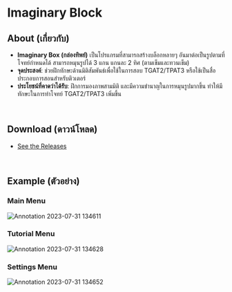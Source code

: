 # Imaginary Block

## About (เกี่ยวกับ)

- **Imaginary Box (กล่องทิพย์)** เป็นโปรแกรมที่สามารถสร้างบล็อกหลายๆ อันมาต่อเป็นรูปตามที่โจทย์กำหนดได้ สามารถหมุนรูปได้ 3 แกน แกนละ 2 ทิศ (ตามเข็มและทวนเข็ม)
- **จุดประสงค์**: ช่วยฝึกทักษะด้านมิติสัมพันธ์เพื่อใช้ในการสอบ TGAT2/TPAT3 หรือใช้เป็นสื่อประกอบการสอนสำหรับติวเตอร์
- **ประโยชน์ที่คาดว่าได้รับ**: ฝึกการมองภาพสามมิติ และมีความชำนาญในการหมุนรูปมากขึ้น ทำให้มีทักษะในการทำโจทย์ TGAT2/TPAT3 เพิ่มขึ้น

<br />

## Download (ดาวน์โหลด)
- [See the Releases](https://github.com/DeepAung/ImaginaryBlock/releases)

<br />

## Example (ตัวอย่าง)

### Main Menu
![Annotation 2023-07-31 134611](https://github.com/DeepAung/ImaginaryBlock/assets/87839907/13686fa8-62b8-45f9-a1af-b23ef6f9336e)

### Tutorial Menu
![Annotation 2023-07-31 134628](https://github.com/DeepAung/ImaginaryBlock/assets/87839907/1547a70f-c68b-4509-9801-6dadee3842fd)

### Settings Menu
![Annotation 2023-07-31 134652](https://github.com/DeepAung/ImaginaryBlock/assets/87839907/94b5845d-8698-48ee-a036-5b04878eee40)

